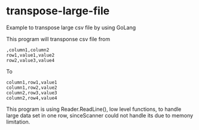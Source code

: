 # transpose-large-file
Example to transpose large csv file by using GoLang

This program will transponse csv file from

```
,column1,column2
row1,value1,value2
row2,value3,value4
```

To

```
column1,row1,value1
column1,row2,value2
column2,row3,value3
column2,row4,value4
```

This program is using Reader.ReadLine(), low level functions, to handle large data set in one row, sinceScanner could not handle its due to memony limitation.
